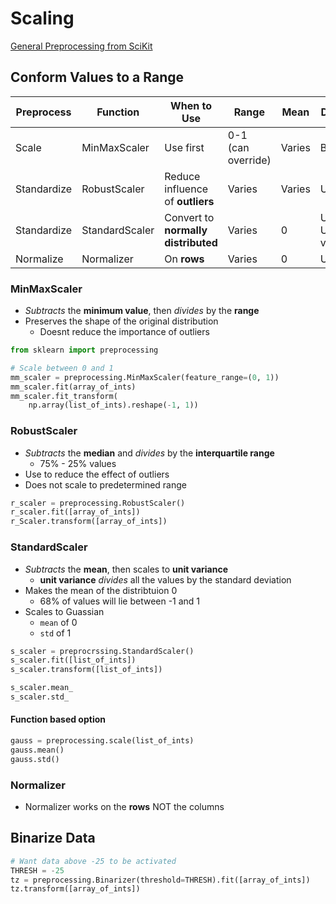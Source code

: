 # Scaling

[General Preprocessing from SciKit](https://scikit-learn.org/stable/modules/preprocessing.html#preprocessing-scaler)

## Conform Values to a Range

| Preprocess | Function | When to Use |Range | Mean | Distribution |
| ------------- | ------------- | -----| ---- | ---- | --- |
| Scale | MinMaxScaler | Use first | 0-1 (can override) | Varies | Bounded |
| Standardize | RobustScaler | Reduce influence of **outliers** | Varies | Varies | Unbounded |
| Standardize | StandardScaler | Convert to **normally distributed** | Varies | 0 | Unbounded, Unit variance |
| Normalize | Normalizer | On **rows** | Varies | 0 | Unit norm |

### MinMaxScaler

* *Subtracts* the **minimum value**, then *divides* by the **range**
* Preserves the shape of the original distribution
  * Doesnt reduce the importance of outliers

```python
from sklearn import preprocessing

# Scale between 0 and 1
mm_scaler = preprocessing.MinMaxScaler(feature_range=(0, 1))
mm_scaler.fit(array_of_ints)
mm_scaler.fit_transform(
    np.array(list_of_ints).reshape(-1, 1))
```

### RobustScaler

* *Subtracts* the **median** and *divides* by the **interquartile range**
  * 75% - 25% values
* Use to reduce the effect of outliers
* Does not scale to predetermined range

```python
r_scaler = preprocessing.RobustScaler()
r_scaler.fit([array_of_ints])
r_Scaler.transform([array_of_ints])
```

### StandardScaler

* *Subtracts* the **mean**, then scales to **unit variance**
  * **unit variance** *divides* all the values by the standard deviation
* Makes the mean of the distribtuion 0
  * 68% of values will lie between -1 and 1
* Scales to Guassian
  * `mean` of 0
  * `std` of 1

```python
s_scaler = preprocrssing.StandardScaler()
s_scaler.fit([list_of_ints])
s_scaler.transform([list_of_ints])

s_scaler.mean_
s_scaler.std_
```

#### Function based option

```python
gauss = preprocessing.scale(list_of_ints)
gauss.mean()
gauss.std()
```


### Normalizer

* Normalizer works on the **rows** NOT the columns

## Binarize Data

```python
# Want data above -25 to be activated
THRESH = -25
tz = preprocessing.Binarizer(threshold=THRESH).fit([array_of_ints])
tz.transform([array_of_ints])
```
